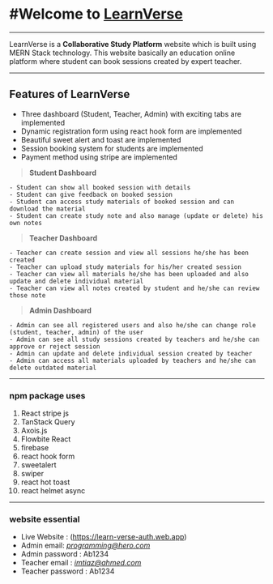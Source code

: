 # #Welcome to [LearnVerse](https://learn-verse-auth.web.app)

---

LearnVerse is a **Collaborative Study Platform** website which is built using MERN Stack technology. This website basically an education online platform where student can book sessions created by expert teacher.

---

## Features of LearnVerse

- Three dashboard (Student, Teacher, Admin) with exciting tabs are implemented
- Dynamic registration form using react hook form are implemented
- Beautiful sweet alert and toast are implemented
- Session booking system for students are implemented
- Payment method using stripe are implemented

> **Student Dashboard**

    - Student can show all booked session with details
    - Student can give feedback on booked session
    - Student can access study materials of booked session and can download the material
    - Student can create study note and also manage (update or delete) his own notes

> **Teacher Dashboard**

    - Teacher can create session and view all sessions he/she has been created
    - Teacher can upload study materials for his/her created session
    - Teacher can view all materials he/she has been uploaded and also update and delete individual material
    - Teacher can view all notes created by student and he/she can review those note

> **Admin Dashboard**

    - Admin can see all registered users and also he/she can change role (student, teacher, admin) of the user
    - Admin can see all study sessions created by teachers and he/she can approve or reject session
    - Admin can update and delete individual session created by teacher
    - Admin can access all materials uploaded by teachers and he/she can delete outdated material

---

### npm package uses

1. React stripe js
2. TanStack Query
3. Axois.js
4. Flowbite React
5. firebase
6. react hook form
7. sweetalert
8. swiper
9. react hot toast
10. react helmet async

---

### website essential

- Live Website : (https://learn-verse-auth.web.app)
- Admin email: *programming@hero.com*
- Admin password : Ab1234
- Teacher email : *imtiaz@ahmed.com*
- Teacher password : Ab1234
